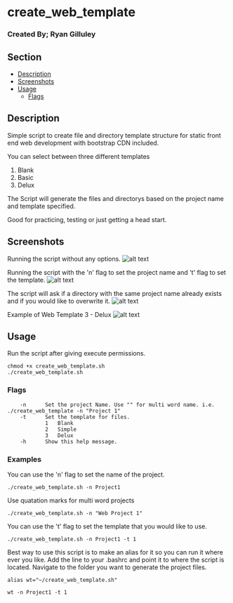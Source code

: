 # create_web_template
### Created By; Ryan Gilluley

## Section
- [Description](#description)
- [Screenshots](#screenshots)
- [Usage](#usage)
    - [Flags](#flags)


## Description

Simple script to create file and directory template structure for static front end web development with bootstrap CDN included.

You can select between three different templates
1. Blank
2. Basic
3. Delux

The Script will generate the files and directorys based on the project name and template specified.

Good for practicing, testing or just getting a head start.


## Screenshots

Running the script without any options.
![alt text](https://eapi.pcloud.com/getpubthumb?code=XZQoKmZF609zyssKX8ran6qz0dGH0n4v1X7&linkpassword=undefined&size=1447x782&crop=0&type=auto)

Running the script with the 'n' flag to set the project name and 't' flag to set the template.
![alt text](https://eapi.pcloud.com/getpubthumb?code=XZgoKmZPU7cPa41nrLPJVN9mJHBnRCnlvN7&linkpassword=undefined&size=1711x577&crop=0&type=auto)

The script will ask if a directory with the same project name already exists and if you would like to overwrite it.
![alt text](https://eapi.pcloud.com/getpubthumb?code=XZwoKmZeoS2kFY8hr4jxQDm8lYhl7bELSy0&linkpassword=undefined&size=1612x704&crop=0&type=auto)

Example of Web Template 3 - Delux
![alt text](https://eapi.pcloud.com/getpubthumb?code=XZCQRSZIQvzHM71fQzPwU68fFPRJY05CBzV&linkpassword=undefined&size=1536x780&crop=0&type=auto)


## Usage

Run the script after giving execute permissions.
```
chmod +x create_web_template.sh
./create_web_template.sh
```


### Flags

```OPTIONS:
    -n      Set the project Name. Use "" for multi word name. i.e. ./create_web_template -n "Project 1"
    -t      Set the template for files.
            1   Blank
            2   Simple
            3   Delux
    -h      Show this help message.
```


### Examples

You can use the 'n' flag to set the name of the project.
```
./create_web_template.sh -n Project1
```
Use quatation marks for multi word projects
```
./create_web_template.sh -n "Web Project 1"
```
You can use the 't' flag to set the template that you would like to use.
```
./create_web_template.sh -n Project1 -t 1
```

Best way to use this script is to make an alias for it so you can run it where ever you like.
Add the line to your .bashrc and point it to where the script is located.
Navigate to the folder you want to generate the project files.
```
alias wt="~/create_web_template.sh"
```
```
wt -n Project1 -t 1
```

